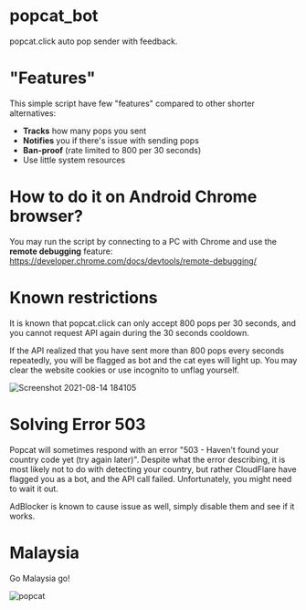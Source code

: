 # popcat_bot
popcat.click auto pop sender with feedback.

# "Features"
This simple script have few "features" compared to other shorter alternatives:
* **Tracks** how many pops you sent
* **Notifies** you if there's issue with sending pops
* **Ban-proof** (rate limited to 800 per 30 seconds)
* Use little system resources

# How to do it on Android Chrome browser?
You may run the script by connecting to a PC with Chrome and use the **remote debugging** feature:
https://developer.chrome.com/docs/devtools/remote-debugging/

# Known restrictions
It is known that popcat.click can only accept 800 pops per 30 seconds, and you cannot request API again during the 30 seconds cooldown. 

If the API realized that you have sent more than 800 pops every seconds repeatedly, you will be flagged as bot and the cat eyes will light up. 
You may clear the website cookies or use incognito to unflag yourself.

![Screenshot 2021-08-14 184105](https://user-images.githubusercontent.com/14260598/129443727-7e95a17c-06b9-49e7-894b-2d2da5ff8a25.png)


# Solving Error 503
Popcat will sometimes respond with an error "503 - Haven't found your country code yet (try again later)". Despite what the error describing, it is most likely not to do with detecting your country, but rather CloudFlare have flagged you as a bot, and the API call failed. Unfortunately, you might need to wait it out.

AdBlocker is known to cause issue as well, simply disable them and see if it works.

# Malaysia
Go Malaysia go!

![popcat](https://user-images.githubusercontent.com/14260598/129445411-15ce2b1c-5402-4ba4-9322-72512731fe8e.gif)


